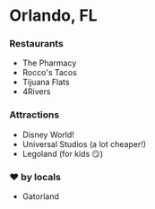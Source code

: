 # Orlando, FL

### Restaurants

- The Pharmacy
- Rocco's Tacos
- Tijuana Flats
- 4Rivers

### Attractions

- Disney World!
- Universal Studios (a lot cheaper!)
- Legoland (for kids :smirk:)

### :heart: by locals

- Gatorland
